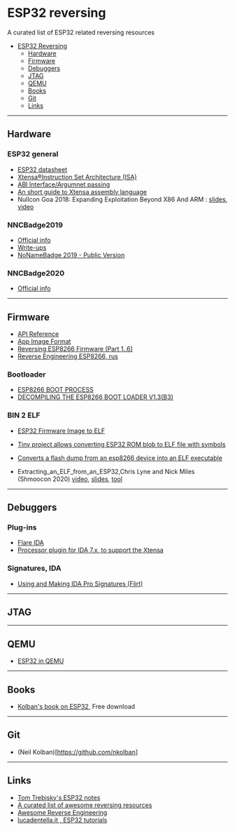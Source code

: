 # ESP32 reversing
A curated list of ESP32 related reversing resources

- [ESP32 Reversing](#esp32-reversing)
    - [Hardware](#hardware)
    - [Firmware](#firmware)
    - [Debuggers](#debuggers)
    - [JTAG](#jtag)
    - [QEMU](#qemu)
    - [Books](#books)
    - [Git](#git)
    - [Links](#links)

- - -


## Hardware

### ESP32 general

- [ESP32 datasheet](https://www.espressif.com/sites/default/files/documentation/esp32_datasheet_en.pdf)
- [Xtensa®Instruction Set Architecture (ISA)](https://0x04.net/~mwk/doc/xtensa.pdf)
- [ABI Interface/Argumnet passing](http://wiki.linux-xtensa.org/index.php/ABI_Interface)
- [An short guide to Xtensa assembly language](http://cholla.mmto.org/esp8266/xtensa.html)
- Nullcon Goa 2018: Expanding Exploitation Beyond X86 And ARM : [slides](https://nullcon.net/website/archives/pdf/goa-2018/carel-nullcon-arm-vs-xtensa-exploitation-%28final%29.pdf), [video](https://www.youtube.com/watch?v=DNl2ykqBB4U)


### NNCBadge2019
- [Official info](https://2019.nonamecon.org/badge)
- [Write-ups](https://gitlab.com/coders-in-ua/nonamebadge-2019-ctf)
- [NoNameBadge 2019 - Public Version](https://gitlab.com/techmaker/nnc-badge-2019)

### NNCBadge2020
- [Official info](https://nonamecon.org/nonamebadge-2-0/)

- - -

## Firmware

- [API Reference](https://docs.espressif.com/projects/esp-idf/en/latest/esp32/api-reference/index.html)
- [App Image Format](https://docs.espressif.com/projects/esp-idf/en/latest/esp32/api-reference/system/app_image_format.html)
- [Reversing ESP8266 Firmware (Part 1..6)](https://boredpentester.com/category/reverse-engineering/)
- [Reverse Engineering ESP8266, rus](https://habr.com/ru/post/255135/)

### Bootloader

- [ESP8266 BOOT PROCESS](https://richard.burtons.org/2015/05/17/esp8266-boot-process/)
- [DECOMPILING THE ESP8266 BOOT LOADER V1.3(B3)](https://richard.burtons.org/2015/05/17/decompiling-the-esp8266-boot-loader-v1-3b3/)

### BIN 2 ELF

- [ESP32 Firmware Image to ELF](https://github.com/tenable/esp32_image_parser)
- [Tiny project allows converting ESP32 ROM blob to ELF file with symbols](https://github.com/gschorcht/esp32-elf-rom)
- [Converts a flash dump from an esp8266 device into an ELF executable](https://github.com/jsandin/esp-bin2elf)

- Extracting_an_ELF_from_an_ESP32,Chris Lyne and Nick Miles (Shmoocon 2020) 
[video](https://www.youtube.com/watch?v=w4_3vwN_2dI), [slides](https://github.com/tenable/presentations/blob/master/Extracting_an_ELF_from_an_ESP32/Extracting_an_ELF_from_an_ESP32_2020.pdf), [tool](https://github.com/tenable/esp32_image_parser)
- - -

## Debuggers

### Plug-ins

- [Flare IDA](https://github.com/fireeye/flare-ida)
- [Processor plugin for IDA 7.x, to support the Xtensa](https://github.com/themadinventor/ida-xtensa)

### Signatures, IDA

- [Using and Making IDA Pro Signatures (Flirt)](https://rvsec0n.wordpress.com/2019/09/21/using-and-making-ida-pro-signatures-flirt/)


- - -

## JTAG

- - -

## QEMU

- [ESP32 in QEMU](https://github.com/Ebiroll/qemu_esp32)

- - -

## Books

- [Kolban's book on ESP32](https://leanpub.com/kolban-ESP32), Free download

- - -

## Git

- (Neil Kolban)[https://github.com/nkolban]

- - -

## Links

- [Tom Trebisky's ESP32 notes](http://cholla.mmto.org/esp32/)
- [A curated list of awesome reversing resources](https://github.com/tylerha97/awesome-reversing)
- [Awesome Reverse Engineering](https://github.com/ReversingID/Awesome-Reversing)
- [lucadentella.it , ESP32 tutorials](http://www.lucadentella.it/en/category/esp32/)

